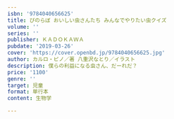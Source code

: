 ```yaml
---
isbn: '9784040656625'
title: ぴのらぼ おいしい虫さんたち みんなでやりたい虫クイズ
volume: ''
series: ''
publisher: ＫＡＤＯＫＡＷＡ
pubdate: '2019-03-26'
cover: 'https://cover.openbd.jp/9784040656625.jpg'
author: カルロ・ピノ／著 八重沢なとり／イラスト
description: 僕らの利益になる虫さん、だーれだ？
price: '1100'
genre: ''
target: 児童
format: 単行本
content: 生物学

---
```

